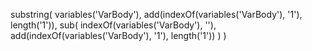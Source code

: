 substring(
    variables('VarBody'),
    add(indexOf(variables('VarBody'), '<td>1</td>'), length('<td>1</td>')),
    sub(
        indexOf(variables('VarBody'), '</tr></tbody>'),
        add(indexOf(variables('VarBody'), '<td>1</td>'), length('<td>1</td>'))
    )
)